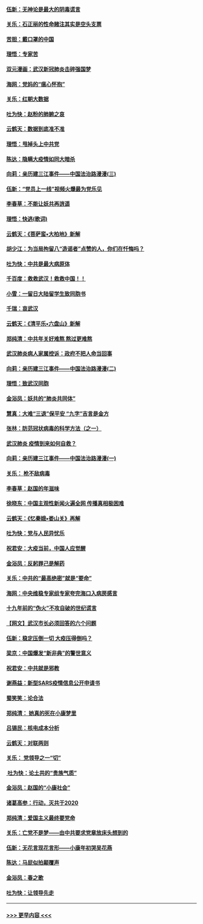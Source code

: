 #### [伍新：无神论是最大的阴毒谎言](../pages/nsc993/n11846129.md?t=02070511) 
#### [关乐：石正丽的性命赌注其实是空头支票](../pages/nsc993/n11846109.md?t=02070511) 
#### [苦胆：戴口罩的中国](../pages/nsc993/n11845576.md?t=02070511) 
#### [理悟：专家苦](../pages/nsc993/n11845564.md?t=02070511) 
#### [双元漫画：武汉新冠肺炎击碎强国梦](../pages/nsc993/n11843320.md?t=02070511) 
#### [海网：党妈的“瘟心怀抱”](../pages/nsc993/n11840740.md?t=02070511) 
#### [关乐：红朝大数据](../pages/nsc993/n11840675.md?t=02070511) 
#### [吐为快：赵粉的肺腑之哀](../pages/nsc993/n11840618.md?t=02070511) 
#### [云鹤天：数据到底准不准](../pages/nsc993/n11840325.md?t=02070511) 
#### [理悟：甩掉头上中共党](../pages/nsc993/n11838826.md?t=02070511) 
#### [陈达：隐瞒大疫情如同大暗杀](../pages/nsc993/n11838771.md?t=02070511) 
#### [向莉：亲历建三江事件——中国法治路漫漫(三)](../pages/nsc993/n11831825.md?t=02070511) 
#### [伍新：“党员上一线”视频火爆最为党乐见](../pages/nsc993/n11838200.md?t=02070511) 
#### [李春草：不能让妖共再逍遥](../pages/nsc993/n11838102.md?t=02070511) 
#### [理悟：快逃(歌词)](../pages/nsc993/n11838083.md?t=02070511) 
#### [云鹤天：《菩萨蛮▪大柏地》新解](../pages/nsc993/n11838059.md?t=02070511) 
#### [胡少江：为当局拘留八“造谣者”点赞的人，你们在忏悔吗？](../pages/nsc993/n11836801.md?t=02070511) 
#### [吐为快：中共是最大病原体](../pages/nsc993/n11836748.md?t=02070511) 
#### [千百度：救救武汉！救救中国！！](../pages/nsc993/n11836145.md?t=02070511) 
#### [小雪：一留日大陆留学生致同胞书](../pages/nsc993/n11834624.md?t=02070511) 
#### [千瑞：哀武汉](../pages/nsc993/n11833647.md?t=02070511) 
#### [云鹤天：《清平乐▪六盘山》新解](../pages/nsc993/n11833611.md?t=02070511) 
#### [郑纯清：中共年关好难熬 熬过更难熬](../pages/nsc993/n11833489.md?t=02070511) 
#### [武汉肺炎病人家属控诉：政府不把人命当回事](../pages/nsc993/n11833205.md?t=02070511) 
#### [向莉：亲历建三江事件——中国法治路漫漫(二)](../pages/nsc993/n11829102.md?t=02070511) 
#### [理悟：致武汉同胞](../pages/nsc993/n11831522.md?t=02070511) 
#### [金浴凤：妖共的“肺炎共同体”](../pages/nsc993/n11829448.md?t=02070511) 
#### [慧真：大难“三退”保平安 “九字”吉言是金方](../pages/nsc993/n11829501.md?t=02070511) 
#### [张林：防范冠状病毒的科学方法（之一）](../pages/nsc993/n11828618.md?t=02070511) 
#### [武汉肺炎 疫情到来如何自救？](../pages/nsc993/n11827632.md?t=02070511) 
#### [向莉：亲历建三江事件——中国法治路漫漫(一)](../pages/nsc993/n11827190.md?t=02070511) 
#### [关乐： 枪不敌病毒](../pages/nsc993/n11826746.md?t=02070511) 
#### [李春草：赵国的年滋味](../pages/nsc993/n11826321.md?t=02070511) 
#### [徐晓东：中国主观性新闻火遍全网 传播真相极困难](../pages/nsc993/n11826508.md?t=02070511) 
#### [云鹤天：《忆秦娥▪娄山关》再解](../pages/nsc993/n11824682.md?t=02070511) 
#### [吐为快：党与人民异忧乐](../pages/nsc993/n11824660.md?t=02070511) 
#### [祝君安：大疫当前，中国人应觉醒](../pages/nsc993/n11821946.md?t=02070511) 
#### [金浴凤：反躬罪己是解药](../pages/nsc993/n11820280.md?t=02070511) 
#### [关乐：中共的“最高绝密”就是“要命”](../pages/nsc993/n11816946.md?t=02070511) 
#### [海网：中央维稳专家组专家夸完海口入病房感言](../pages/nsc993/n11815138.md?t=02070511) 
#### [十九年前的“伪火”不攻自破的世纪谎言](../pages/nsc993/n11813238.md?t=02070511) 
#### [【网文】武汉市长必须回答的六个问题](../pages/nsc993/n11813848.md?t=02070511) 
#### [伍新：稳定压倒一切 大疫压得倒吗？](../pages/nsc993/n11812634.md?t=02070511) 
#### [梁京：中国爆发“新非典”的警世意义](../pages/nsc993/n11812554.md?t=02070511) 
#### [祝君安：中共就是邪教](../pages/nsc993/n11812431.md?t=02070511) 
#### [谢燕益：新型SARS疫情信息公开申请书](../pages/nsc993/n11808840.md?t=02070511) 
#### [蜀笑笑：论合法](../pages/nsc993/n11808064.md?t=02070511) 
#### [郑纯清： 她真的死在小康梦里](../pages/nsc993/n11806623.md?t=02070511) 
#### [吕锡民：核电成本分析](../pages/nsc993/n11806284.md?t=02070511) 
#### [云鹤天：对联两则](../pages/nsc993/n11805957.md?t=02070511) 
#### [关乐： 党领导之一“切”](../pages/nsc993/n11804505.md?t=02070511) 
#### [ 吐为快：论土共的“贵族气质”](../pages/nsc993/n11804490.md?t=02070511) 
#### [金浴凤：赵国的“小康社会”](../pages/nsc993/n11804452.md?t=02070511) 
#### [诸葛高参：行动，灭共于2020](../pages/nsc993/n11804120.md?t=02070511) 
#### [郑纯清：爱国主义最终要党命](../pages/nsc993/n11802197.md?t=02070511) 
#### [关乐：亡党不是梦——由中共要求党章放床头想到的](../pages/nsc993/n11802156.md?t=02070511) 
#### [伍新：无花言现花言形——小康年初哭吴花燕](../pages/nsc993/n11800044.md?t=02070511) 
#### [陈达：马屁似拍颠覆声](../pages/nsc993/n11800010.md?t=02070511) 
#### [金浴凤：春之歌](../pages/nsc993/n11797687.md?t=02070511) 
#### [吐为快：让领导先走](../pages/nsc993/n11797512.md?t=02070511) 

----
#### [ >>> 更早内容 <<< ](../indexes/nsc993-earlier.md)
